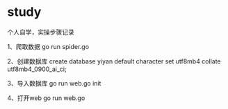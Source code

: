 # study

个人自学，实操步骤记录

1、爬取数据
go run spider.go

2、创建数据库
create database yiyan default character set utf8mb4 collate utf8mb4_0900_ai_ci;

3、导入数据库
go run web.go init

4、打开web 
go run web.go
